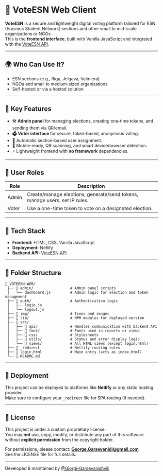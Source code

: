 # 📮 VoteESN Web Client

**VoteESN** is a secure and lightweight digital voting platform tailored for ESN (Erasmus Student Network) sections and other small to mid-scale organizations or NGOs.  
This is the **frontend interface**, built with Vanilla JavaScript and integrated with the [VoteESN API](https://github.com/Giorgi-Garsevanishvili/VoteESN-API).

---

## 🌍 Who Can Use It?

- ESN sections (e.g., Riga, Jelgava, Valmiera)
- NGOs and small to medium-sized organizations
- Self-hosted or via a hosted solution

---

## 🎯 Key Features

- 🛠️ **Admin panel** for managing elections, creating one-time tokens, and sending them via QR/email.
- 🗳️ **Voter interface** for secure, token-based, anonymous voting.
- 📍 Automatic section-based user assignment.
- 📱 Mobile-ready, QR scanning, and smart device/browser detection.
- ⚡ Lightweight frontend with **no framework** dependencies.

---

## 👥 User Roles

| Role   | Description                                                                 |
|--------|-----------------------------------------------------------------------------|
| Admin  | Create/manage elections, generate/send tokens, manage users, set IP rules. |
| Voter  | Use a one-time token to vote on a designated election.                     |

---

## 🧱 Tech Stack

- **Frontend:** HTML, CSS, Vanilla JavaScript
- **Deployment:** Netlify
- **Backend API:** [VoteESN API](https://github.com/Giorgi-Garsevanishvili/VoteESN-API)

---

## 📁 Folder Structure

```plaintext
📁 VOTEESN-WEB/
 ├── 📁 admin/                 # Admin panel scripts
 │   └── dashboard.js         # Admin logic for election and token management
 ├── 📁 auth/                  # Authentication logic
 │   ├── login.js
 │   └── logout.js
 ├── 📁 img/                   # Icons and images
 ├── 📁 lib/                   # NPM modules for deployed version
 ├── 📁 src/
 │   ├── 📁 api/               # Handles communication with backend API
 │   ├── 📁 font/              # Fonts used in reports or views
 │   ├── 📁 css/               # Stylesheets
 │   ├── 📁 utils/             # Status and error display logic
 │   └── 📁 views/             # All HTML views (except login.html)
 ├── 📄 _redirect              # Netlify routing rules
 ├── 📄 login.html             # Main entry (acts as index.html)
 └── 📄 README.md
```

---

## 🚀 Deployment

This project can be deployed to platforms like **Netlify** or any static hosting provider.  
Make sure to configure your `_redirect` file for SPA routing (if needed).

---

## 📄 License

This project is under a custom proprietary license.  
You may **not** use, copy, modify, or distribute any part of this software without **explicit permission** from the copyright holder.

For permissions, please contact: **George.Garsevanidi@gmail.com**  
See the LICENSE file for full details.

---

Developed & maintained by [@Giorgi-Garsevanishvili](https://github.com/Giorgi-Garsevanishvili)
